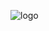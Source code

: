 ![logo](https://github.com/julia-stamborovski/MemoPhygital/assets/87834766/63c97d76-5514-490a-a0a0-1117d40cab84)
